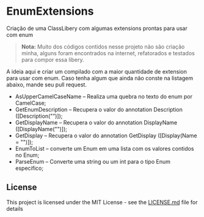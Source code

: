 # EnumExtensions
Criação de uma ClassLibery com algumas extensions prontas para usar com enum

> **Nota:** Muito dos códigos contidos nesse projeto não são criação minha, alguns foram encontrados na internet, refatorados e testados para compor essa libery.


A ideia aqui e criar um compilado com a maior quantidade de extension para usar com enum.
Caso tenha algum que ainda não conste na listagem abaixo, mande seu pull request.

- AsUpperCamelCaseName – Realiza uma quebra no texto do enum por CamelCase;
- GetEnumDescription – Recupera o valor do annotation Description ([Description("”)]);
- GetDisplayName – Recupera o valor do annotation DisplayName ([DisplayName("")]);
- GetDisplay – Recupera o valor do annotation GetDisplay ([Display(Name = "")]);
- EnumToList – converte um Enum em uma lista com os valores contidos no Enum;
- ParseEnum – Converte uma string ou um int para o tipo Enum especifico;



## License

This project is licensed under the MIT License - see the [LICENSE.md](LICENSE.md) file for details
